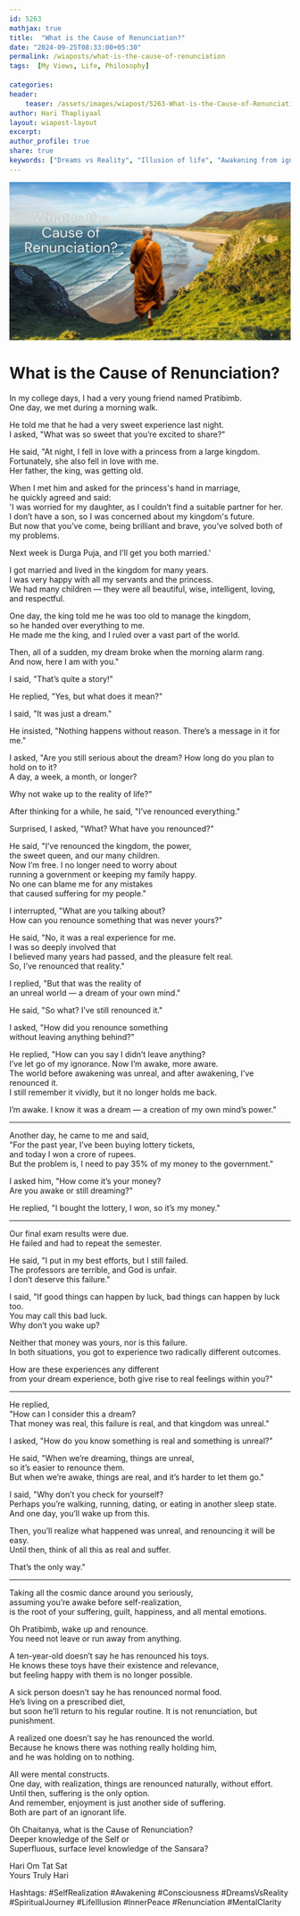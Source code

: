 ```yaml
---        
id: 5263        
mathjax: true        
title:  "What is the Cause of Renunciation?"        
date: "2024-09-25T08:33:00+05:30"        
permalink: /wiaposts/what-is-the-cause-of-renunciation
tags:  [My Views, Life, Philosophy]         
        
categories:        
header:        
    teaser: /assets/images/wiapost/5263-What-is-the-Cause-of-Renunciation.jpg        
author: Hari Thapliyaal        
layout: wiapost-layout        
excerpt:        
author_profile: true        
share: true
keywords: ["Dreams vs Reality", "Illusion of life", "Awakening from ignorance", "Self-realization philosophy", "Renouncing worldly attachments", "Philosophy of suffering and joy", "Spiritual awakening", "Meaning of dreams", "Consciousness and awareness", "Life as a dream metaphor"]        
--- 
```


![What is the Cause of Renunciation?](/assets/images/wiapost/5263-What-is-the-Cause-of-Renunciation.jpg)
   
# What is the Cause of Renunciation?    
   
In my college days, I had a very young friend named Pratibimb.  
One day, we met during a morning walk.  

He told me that he had a very sweet experience last night.  
I asked, "What was so sweet that you’re excited to share?"  

He said, "At night, I fell in love with a princess from a large kingdom.  
Fortunately, she also fell in love with me.  
Her father, the king, was getting old.  

When I met him and asked for the princess's hand in marriage,  
he quickly agreed and said:  
'I was worried for my daughter, as I couldn’t find a suitable partner for her.  
I don’t have a son, so I was concerned about my kingdom's future.  
But now that you’ve come, being brilliant and brave, you’ve solved both of my problems.  

Next week is Durga Puja, and I’ll get you both married.'  

I got married and lived in the kingdom for many years.  
I was very happy with all my servants and the princess.  
We had many children — they were all beautiful, wise, intelligent, loving, and respectful.  

One day, the king told me he was too old to manage the kingdom,  
so he handed over everything to me.  
He made me the king, and I ruled over a vast part of the world.  

Then, all of a sudden, my dream broke when the morning alarm rang.  
And now, here I am with you."  

I said, "That’s quite a story!"  

He replied, "Yes, but what does it mean?"  

I said, "It was just a dream."  

He insisted, "Nothing happens without reason. There’s a message in it for me."  

I asked, "Are you still serious about the dream? How long do you plan to hold on to it?  
A day, a week, a month, or longer?  

Why not wake up to the reality of life?"  

After thinking for a while, he said, "I’ve renounced everything."  

Surprised, I asked, "What? What have you renounced?"  

He said, "I’ve renounced the kingdom, the power,    
the sweet queen, and our many children.  
Now I’m free. I no longer need to worry about    
running a government or keeping my family happy.  
No one can blame me for any mistakes   
that caused suffering for my people."  

I interrupted, "What are you talking about?    
How can you renounce something that was never yours?"  

He said, "No, it was a real experience for me.  
I was so deeply involved that    
I believed many years had passed, and the pleasure felt real.  
So, I’ve renounced that reality."  

I replied, "But that was the reality of    
an unreal world — a dream of your own mind."  

He said, "So what? I’ve still renounced it."  

I asked, "How did you renounce something    
without leaving anything behind?"  

He replied, "How can you say I didn’t leave anything?  
I’ve let go of my ignorance. Now I’m awake, more aware.  
The world before awakening was unreal, and after awakening, I’ve renounced it.  
I still remember it vividly, but it no longer holds me back.  

I’m awake. I know it was a dream — a creation of my own mind’s power."  

---

Another day, he came to me and said,  
"For the past year, I’ve been buying lottery tickets,  
and today I won a crore of rupees.  
But the problem is, I need to pay 35% of my money to the government."  

I asked him, "How come it’s your money?  
Are you awake or still dreaming?"  

He replied, "I bought the lottery, I won, so it’s my money."  

---

Our final exam results were due.  
He failed and had to repeat the semester.  

He said, "I put in my best efforts, but I still failed.  
The professors are terrible, and God is unfair.  
I don’t deserve this failure."  

I said, "If good things can happen by luck, 
bad things can happen by luck too.  
You may call this bad luck.  
Why don’t you wake up?  

Neither that money was yours, nor is this failure.  
In both situations, 
you got to experience two radically different outcomes.  

How are these experiences any different    
from your dream experience, both give rise to real feelings within you?"  
 
---

He replied,  
"How can I consider this a dream?  
That money was real, this failure is real, and that kingdom was unreal."  

I asked, "How do you know something is real and something is unreal?"  

He said, "When we’re dreaming, things are unreal,  
so it’s easier to renounce them.  
But when we’re awake, things are real, and it’s harder to let them go."  

I said, "Why don’t you check for yourself?  
Perhaps you’re walking, running, dating, 
or eating in another sleep state.  
And one day, you’ll wake up from this.  

Then, you’ll realize what happened was unreal, 
and renouncing it will be easy.  
Until then, think of all this as real and suffer.  

That’s the only way."  

---

Taking all the cosmic dance around you seriously,  
assuming you’re awake before self-realization,  
is the root of your suffering, guilt, 
happiness, and all mental emotions.  

Oh Pratibimb, wake up and renounce.  
You need not leave or run away from anything.  

A ten-year-old doesn’t say he has renounced his toys.  
He knows these toys have their existence and relevance,  
but feeling happy with them is no longer possible.  

A sick person doesn’t say he has renounced normal food.  
He’s living on a prescribed diet,  
but soon he’ll return to his regular routine.
It is not renunciation, but punishment.  

A realized one doesn’t say he has renounced the world.  
Because he knows there was nothing really holding him,  
and he was holding on to nothing.  

All were mental constructs.  
One day, with realization, things are renounced naturally, without effort.  
Until then, suffering is the only option.  
And remember, enjoyment is just another side of suffering.  
Both are part of an ignorant life.  

Oh Chaitanya, what is the Cause of Renunciation?   
Deeper knowledge of the Self or    
Superfluous, surface level knowledge of the Sansara?

Hari Om Tat Sat   
Yours Truly Hari

Hashtags:
#SelfRealization
#Awakening
#Consciousness
#DreamsVsReality
#SpiritualJourney
#LifeIllusion
#InnerPeace
#Renunciation
#MentalClarity


